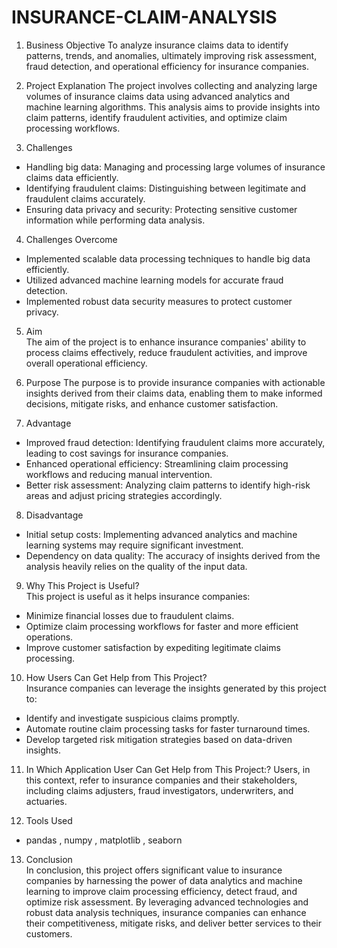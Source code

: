 # INSURANCE-CLAIM-ANALYSIS

1. Business Objective 
To analyze insurance claims data to identify patterns, trends, and anomalies, ultimately improving risk assessment, fraud detection, and operational efficiency for insurance companies.

2. Project Explanation
The project involves collecting and analyzing large volumes of insurance claims data using advanced analytics and machine learning algorithms. This analysis aims to provide insights into claim patterns, identify fraudulent activities, and optimize claim processing workflows.

3. Challenges 
- Handling big data: Managing and processing large volumes of insurance claims data efficiently.
- Identifying fraudulent claims: Distinguishing between legitimate and fraudulent claims accurately.
- Ensuring data privacy and security: Protecting sensitive customer information while performing data analysis.

4. Challenges Overcome  
- Implemented scalable data processing techniques to handle big data efficiently.
- Utilized advanced machine learning models for accurate fraud detection.
- Implemented robust data security measures to protect customer privacy.

5. Aim  
The aim of the project is to enhance insurance companies' ability to process claims effectively, reduce fraudulent activities, and improve overall operational efficiency.

6. Purpose 
The purpose is to provide insurance companies with actionable insights derived from their claims data, enabling them to make informed decisions, mitigate risks, and enhance customer satisfaction.

7. Advantage  
- Improved fraud detection: Identifying fraudulent claims more accurately, leading to cost savings for insurance companies.
- Enhanced operational efficiency: Streamlining claim processing workflows and reducing manual intervention.
- Better risk assessment: Analyzing claim patterns to identify high-risk areas and adjust pricing strategies accordingly.

8. Disadvantage  
- Initial setup costs: Implementing advanced analytics and machine learning systems may require significant investment.
- Dependency on data quality: The accuracy of insights derived from the analysis heavily relies on the quality of the input data.

9. Why This Project is Useful?  
This project is useful as it helps insurance companies:
- Minimize financial losses due to fraudulent claims.
- Optimize claim processing workflows for faster and more efficient operations.
- Improve customer satisfaction by expediting legitimate claims processing.

10. How Users Can Get Help from This Project?  
Insurance companies can leverage the insights generated by this project to:
- Identify and investigate suspicious claims promptly.
- Automate routine claim processing tasks for faster turnaround times.
- Develop targeted risk mitigation strategies based on data-driven insights.

11. In Which Application User Can Get Help from This Project:? 
Users, in this context, refer to insurance companies and their stakeholders, including claims adjusters, fraud investigators, underwriters, and actuaries.

12. Tools Used
- pandas , numpy , matplotlib , seaborn 
13. Conclusion  
In conclusion, this project offers significant value to insurance companies by harnessing the power of data analytics and machine learning to improve claim processing efficiency, detect fraud, and optimize risk assessment. By leveraging advanced technologies and robust data analysis techniques, insurance companies can enhance their competitiveness, mitigate risks, and deliver better services to their customers.

